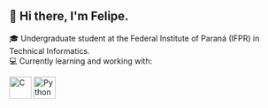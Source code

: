 ## 👋 Hi there, I'm Felipe.

🎓 Undergraduate student at the Federal Institute of Paraná (IFPR) in Technical Informatics.  
💻 Currently learning and working with:

<p align="left">
  <img src="https://cdn.jsdelivr.net/gh/devicons/devicon/icons/c/c-original.svg" alt="C" width="40" height="40"/>
  <img src="https://cdn.jsdelivr.net/gh/devicons/devicon/icons/python/python-original.svg" alt="Python" width="40" height="40"/>
</p>
